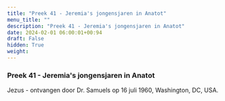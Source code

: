 ```yaml
---
title: "Preek 41 - Jeremia's jongensjaren in Anatot"
menu_title: ""
description: "Preek 41 - Jeremia's jongensjaren in Anatot"
date: 2024-02-01 06:00:01+00:94
draft: False
hidden: True
weight:
---
```

### Preek 41 - Jeremia's jongensjaren in Anatot

Jezus - ontvangen door Dr. Samuels op 16 juli 1960, Washington, DC, USA.
